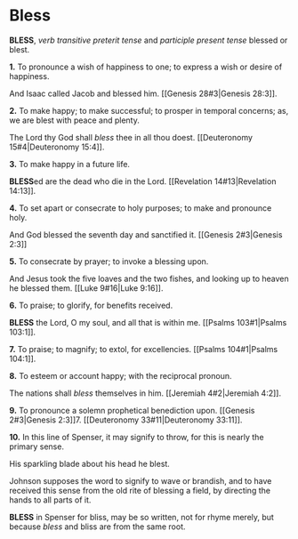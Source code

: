 # Bless

**BLESS**, _verb transitive_ _preterit tense_ and _participle present tense_ blessed or blest.

**1.** To pronounce a wish of happiness to one; to express a wish or desire of happiness.

And Isaac called Jacob and blessed him. [[Genesis 28#3|Genesis 28:3]].

**2.** To make happy; to make successful; to prosper in temporal concerns; as, we are blest with peace and plenty.

The Lord thy God shall _bless_ thee in all thou doest. [[Deuteronomy 15#4|Deuteronomy 15:4]].

**3.** To make happy in a future life.

**BLESS**ed are the dead who die in the Lord. [[Revelation 14#13|Revelation 14:13]].

**4.** To set apart or consecrate to holy purposes; to make and pronounce holy.

And God blessed the seventh day and sanctified it. [[Genesis 2#3|Genesis 2:3]]

**5.** To consecrate by prayer; to invoke a blessing upon.

And Jesus took the five loaves and the two fishes, and looking up to heaven he blessed them. [[Luke 9#16|Luke 9:16]].

**6.** To praise; to glorify, for benefits received.

**BLESS** the Lord, O my soul, and all that is within me. [[Psalms 103#1|Psalms 103:1]].

**7.** To praise; to magnify; to extol, for excellencies. [[Psalms 104#1|Psalms 104:1]].

**8.** To esteem or account happy; with the reciprocal pronoun.

The nations shall _bless_ themselves in him. [[Jeremiah 4#2|Jeremiah 4:2]].

**9.** To pronounce a solemn prophetical benediction upon. [[Genesis 2#3|Genesis 2:3]]7. [[Deuteronomy 33#11|Deuteronomy 33:11]].

**10.** In this line of Spenser, it may signify to throw, for this is nearly the primary sense.

His sparkling blade about his head he blest.

Johnson supposes the word to signify to wave or brandish, and to have received this sense from the old rite of blessing a field, by directing the hands to all parts of it.

**BLESS** in Spenser for bliss, may be so written, not for rhyme merely, but because _bless_ and bliss are from the same root.